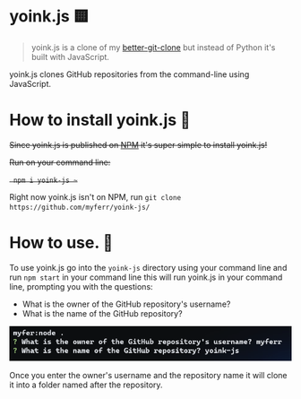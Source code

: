 # yoink.js 🟨

> yoink.js is a clone of my [better-git-clone](https://github.com/myferr/better-git-clone/) but instead of Python it's built with JavaScript.

yoink.js clones GitHub repositories from the command-line using JavaScript.


# How to install yoink.js 👋

~~Since yoink.js is published on [NPM](https://npmjs.com) it's super simple to install yoink.js!~~

~~Run on your command line:~~

~~```
npm i yoink-js
~```~~

Right now yoink.js isn't on NPM, run `git clone https://github.com/myferr/yoink-js/`

# How to use. 🚀

To use yoink.js go into the `yoink-js` directory using your command line and run `npm start` in your command line
this will run yoink.js in your command line, prompting you with the questions:

* What is the owner of the GitHub repository's username?
* What is the name of the GitHub repository?

<img src="images/Pasted image 20240209223907.png">

Once you enter the owner's username and the repository name it will clone it into a folder named after the repository.
